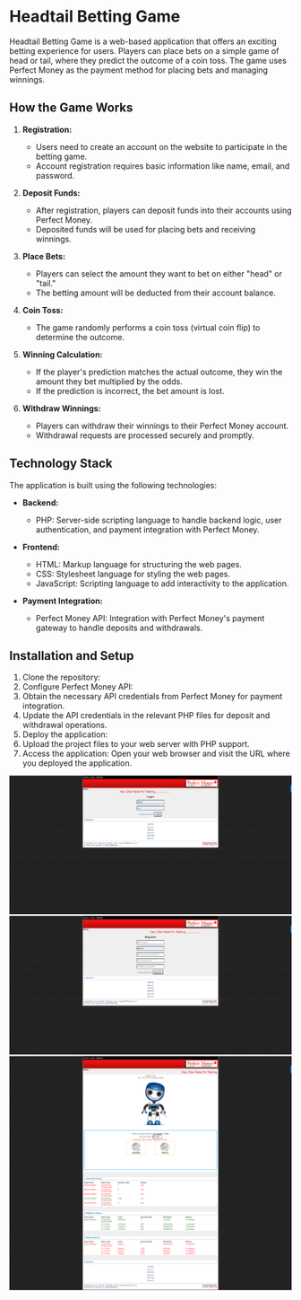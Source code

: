 # Headtail Betting Game

Headtail Betting Game is a web-based application that offers an exciting betting experience for users. Players can place bets on a simple game of head or tail, where they predict the outcome of a coin toss. The game uses Perfect Money as the payment method for placing bets and managing winnings.

## How the Game Works

1. **Registration:**
   - Users need to create an account on the website to participate in the betting game.
   - Account registration requires basic information like name, email, and password.

2. **Deposit Funds:**
   - After registration, players can deposit funds into their accounts using Perfect Money.
   - Deposited funds will be used for placing bets and receiving winnings.

3. **Place Bets:**
   - Players can select the amount they want to bet on either "head" or "tail."
   - The betting amount will be deducted from their account balance.

4. **Coin Toss:**
   - The game randomly performs a coin toss (virtual coin flip) to determine the outcome.

5. **Winning Calculation:**
   - If the player's prediction matches the actual outcome, they win the amount they bet multiplied by the odds.
   - If the prediction is incorrect, the bet amount is lost.

6. **Withdraw Winnings:**
   - Players can withdraw their winnings to their Perfect Money account.
   - Withdrawal requests are processed securely and promptly.

## Technology Stack

The application is built using the following technologies:

- **Backend:**
  - PHP: Server-side scripting language to handle backend logic, user authentication, and payment integration with Perfect Money.

- **Frontend:**
  - HTML: Markup language for structuring the web pages.
  - CSS: Stylesheet language for styling the web pages.
  - JavaScript: Scripting language to add interactivity to the application.

- **Payment Integration:**
  - Perfect Money API: Integration with Perfect Money's payment gateway to handle deposits and withdrawals.

## Installation and Setup

1. Clone the repository:
2. Configure Perfect Money API:
3. Obtain the necessary API credentials from Perfect Money for payment integration.
4. Update the API credentials in the relevant PHP files for deposit and withdrawal operations.
5. Deploy the application:
6. Upload the project files to your web server with PHP support.
7. Access the application:
Open your web browser and visit the URL where you deployed the application.


![Project Logo](1.png)
![Project Logo](2.png)
![Project Logo](3.png)










